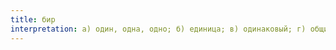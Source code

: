 ```yaml
---
title: бир
interpretation: а) один, одна, одно; б) единица; в) одинаковый; г) общий, совместный (с кем-либо); д) некий, некоторый, один, какой-то
---
```

